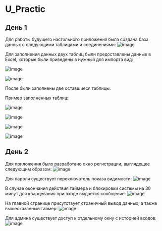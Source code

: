 # U_Practic
## День 1
Для работы будущего настольного приложения была создана база данных с следующими таблицами и соединениями:
![image](https://user-images.githubusercontent.com/101105217/222161406-c08185ba-5150-4d11-8a21-cd94f6e10c4e.png)

Для заполнения данных двух таблиц были предоставлены данные в Excel, которые были приведены в нужный для импорта вид:

![image](https://user-images.githubusercontent.com/101105217/222162230-bc9d5b6f-3a55-40b3-b17a-98f2a7ecc8fe.png)

![image](https://user-images.githubusercontent.com/101105217/222164821-40c31b00-004c-44ad-ab2f-04a820697dd2.png)

После были заполнены две оставшиеся таблицы.

Пример заполненных таблиц:

![image](https://user-images.githubusercontent.com/101105217/222163550-1b8f49a7-b7a9-4b74-b1af-f107d7522ebb.png)

![image](https://user-images.githubusercontent.com/101105217/222164476-94cf1b4f-eec2-4e63-9091-f0bab418426c.png)

![image](https://user-images.githubusercontent.com/101105217/222164538-037e307c-a785-4f4b-86e4-6084cd90be96.png)

![image](https://user-images.githubusercontent.com/101105217/222164658-4ef92ab0-ae94-4088-beda-04d3be8f98d1.png)

## День 2
Для приложения было разработано окно регистрации, выглядещее следующим образом:
![image](https://user-images.githubusercontent.com/101105217/223865107-165b1c6a-9c2e-4754-8e52-dde8a59831e2.png)

Для пароля существует переключатель показа видимости:
![image](https://user-images.githubusercontent.com/101105217/223865202-f8d582be-ea8f-4d40-9e91-123c4d03495f.png)

В случае окончания действия таймера и блокировки системы на 30 минут для кварцевания при входе выдается сообщение:
![image](https://user-images.githubusercontent.com/101105217/223865905-00b052b8-60dc-42a9-abf7-9d3301f6df7b.png)

На главной странице присутствует страничный вывод данных, а также вышесказанный таймер:
![image](https://user-images.githubusercontent.com/101105217/223866138-41055ea8-8953-408f-9bf1-c6393876883d.png)

Для админа существует доступ к отдельному окну с историей входов:
![image](https://user-images.githubusercontent.com/101105217/223866282-8551c17e-782e-4c52-8666-88b9f54ca755.png)
